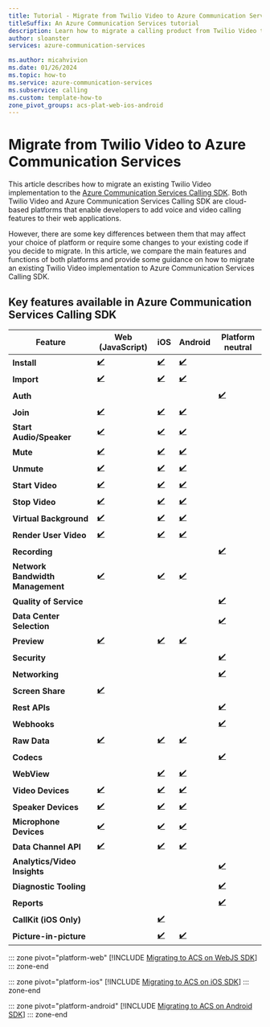 ```yaml
---
title: Tutorial - Migrate from Twilio Video to Azure Communication Services
titleSuffix: An Azure Communication Services tutorial
description: Learn how to migrate a calling product from Twilio Video to Azure Communication Services.
author: sloanster
services: azure-communication-services

ms.author: micahvivion
ms.date: 01/26/2024
ms.topic: how-to
ms.service: azure-communication-services
ms.subservice: calling
ms.custom: template-how-to
zone_pivot_groups: acs-plat-web-ios-android
---
```


# Migrate from Twilio Video to Azure Communication Services

This article describes how to migrate an existing Twilio Video implementation to the [Azure Communication Services Calling SDK](../concepts/voice-video-calling/calling-sdk-features.md). Both Twilio Video and Azure Communication Services Calling SDK are cloud-based platforms that enable developers to add voice and video calling features to their web applications.

However, there are some key differences between them that may affect your choice of platform or require some changes to your existing code if you decide to migrate. In this article, we compare the main features and functions of both platforms and provide some guidance on how to migrate an existing Twilio Video implementation to Azure Communication Services Calling SDK.

## Key features available in Azure Communication Services Calling SDK




| **Feature**                      | **Web (JavaScript)**                                                                                                                                                              | **iOS**                                                                                                                                                                                                            | **Android**                                                                                                                                                                            | **Platform neutral**                                                                                                                                 |
|----------------------------------|-----------------------------------------------------------------------------------------------------------------------------------------------------------------------------------|--------------------------------------------------------------------------------------------------------------------------------------------------------------------------------------------------------------------|----------------------------------------------------------------------------------------------------------------------------------------------------------------------------------------|----------------------------------------------------------------------------------------------------------------------------------------------|
| **Install**                      | [✔️](../quickstarts/voice-video-calling/getting-started-with-calling.md?tabs=uwp&pivots=platform-web#install-the-package) | [✔️](../quickstarts/voice-video-calling/getting-started-with-calling.md?tabs=uwp&pivots=platform-ios#install-the-package-and-dependencies-with-cocoapods)  | [✔️](../quickstarts/voice-video-calling/getting-started-with-calling.md?tabs=uwp&pivots=platform-android#install-the-package)  |                                                                                                                                              |
| **Import**                       | [✔️](../quickstarts/voice-video-calling/getting-started-with-calling.md?tabs=uwp&pivots=platform-web#install-the-package) | [✔️](../quickstarts/voice-video-calling/getting-started-with-calling.md?tabs=uwp&pivots=platform-ios#install-the-package-and-dependencies-with-cocoapods)  | [✔️](../quickstarts/voice-video-calling/getting-started-with-calling.md?tabs=uwp&pivots=platform-android#install-the-package)  |                                                                                                                                              |
| **Auth**                         |                                                                                                                                                                                   |                                                                                                                                                                                                                    |                                                                                                                                                                                        | [✔️](../quickstarts/identity/access-tokens.md?tabs=windows&pivots=platform-azportal) |
| **Join**                         | [✔️](../how-tos/calling-sdk/manage-calls.md?pivots=platform-web#join-a-room-call)                                         | [✔️](../how-tos/calling-sdk/manage-calls.md?pivots=platform-ios#join-a-room-call)                                                                          | [✔️](../how-tos/calling-sdk/manage-calls.md?pivots=platform-android#join-a-room-call)                                          |                                                                                                                                              |
| **Start Audio/Speaker**          | [✔️](../how-tos/calling-sdk/manage-video.md?pivots=platform-web#device-management)                                        | [✔️](../how-tos/calling-sdk/manage-video.md?pivots=platform-ios#manage-devices)                                                                            | [✔️](../how-tos/calling-sdk/manage-video.md?pivots=platform-android#device-management)                                         |                                                                                                                                              |
| **Mute**                         | [✔️](../how-tos/calling-sdk/manage-calls.md?pivots=platform-web#mute-and-unmute)                                          | [✔️](../how-tos/calling-sdk/manage-calls.md?pivots=platform-ios#mute-and-unmute)                                                                           | [✔️](../how-tos/calling-sdk/manage-calls.md?pivots=platform-android#mute-and-unmute)                                           |                                                                                                                                              |
| **Unmute**                       | [✔️](../how-tos/calling-sdk/manage-calls.md?pivots=platform-web#mute-and-unmute)                                          | [✔️](../how-tos/calling-sdk/manage-calls.md?pivots=platform-ios#mute-and-unmute)                                                                           | [✔️](../how-tos/calling-sdk/manage-calls.md?pivots=platform-android#mute-and-unmute)                                           |                                                                                                                                              |
| **Start Video**                  | [✔️](../how-tos/calling-sdk/manage-video.md?pivots=platform-web#start-and-stop-sending-local-video-while-on-a-call)       | [✔️](../how-tos/calling-sdk/manage-video.md?pivots=platform-ios#get-a-local-camera-preview)                                                                | [✔️](../how-tos/calling-sdk/manage-video.md?pivots=platform-android#start-and-stop-sending-local-video)                        |                                                                                                                                              |
| **Stop Video**                   | [✔️](../how-tos/calling-sdk/manage-video.md?pivots=platform-web#start-and-stop-sending-local-video-while-on-a-call)       | [✔️](../how-tos/calling-sdk/manage-video.md?pivots=platform-ios#get-a-local-camera-preview)                                                                | [✔️](../how-tos/calling-sdk/manage-video.md?pivots=platform-android#start-and-stop-sending-local-video)                        |                                                                                                                                              |
| **Virtual Background**           | [✔️](../quickstarts/voice-video-calling/get-started-video-effects.md?pivots=platform-web)                                 | [✔️](../quickstarts/voice-video-calling/get-started-video-effects.md?pivots=platform-ios)                                                                  | [✔️](../quickstarts/voice-video-calling/get-started-video-effects.md?pivots=platform-android)                                  |                                                                                                                                              |
| **Render User Video**            | [✔️](../how-tos/calling-sdk/manage-video.md?pivots=platform-web#render-remote-participant-videoscreensharing-streams)     | [✔️](../how-tos/calling-sdk/manage-video.md?pivots=platform-ios#render-remote-participant-video-streams)                                                   | [✔️](../how-tos/calling-sdk/manage-video.md?pivots=platform-android#render-remote-participant-video-streams)                   |                                                                                                                                              |
| **Recording**                    |                                                                                                                                                                                   |                                                                                                                                                                                                                    |                                                                                                                                                                                        | [✔️](../concepts/voice-video-calling/call-recording.md)                              |
| **Network Bandwidth Management** | [✔️](../quickstarts/voice-video-calling/get-started-video-constraints.md?pivots=platform-web)                             | [✔️](../quickstarts/voice-video-calling/get-started-video-constraints.md?pivots=platform-ios)                                                              | [✔️](../quickstarts/voice-video-calling/get-started-video-constraints.md?pivots=platform-android)                              |                                                                                                                                              |
| **Quality of Service**           |                                                                                                                                                                                   |                                                                                                                                                                                                                    |                                                                                                                                                                                        | [✔️](../concepts/voice-video-calling/manage-call-quality.md)                         |
| **Data Center Selection**        |                                                                                                                                                                                   |                                                                                                                                                                                                                    |                                                                                                                                                                                        | [✔️](../concepts/detailed-call-flows.md#call-flow-principles)                        |
| **Preview**                      | [✔️](../how-tos/calling-sdk/manage-video.md?pivots=platform-web.md#local-camera-preview)                                     | [✔️](../how-tos/calling-sdk/manage-video.md?pivots=platform-ios#get-a-local-camera-preview)                                                                | [✔️](../how-tos/calling-sdk/manage-video.md?pivots=platform-android#start-and-stop-sending-local-video)                        |                                                                                                                                              |
| **Security**                     |                                                                                                                                                                                   |                                                                                                                                                                                                                    |                                                                                                                                                                                        | [✔️](../concepts/detailed-call-flows.md#media-encryption)                            |
| **Networking**                   |                                                                                                                                                                                   |                                                                                                                                                                                                                    |                                                                                                                                                                                        | [✔️](../concepts/voice-video-calling/network-requirements.md)                        |
| **Screen Share**                 | [✔️](../how-tos/calling-sdk/manage-video.md?pivots=platform-web#start-and-stop-screen-sharing-while-on-a-call)            |                                                                                                                                                                                                                    |                                                                                                                                                                                        |                                                                                                                                              |
| **Rest APIs**                    |                                                                                                                                                                                   |                                                                                                                                                                                                                    |                                                                                                                                                                                        | [✔️](/rest/api/communication/)                                                                               |
| **Webhooks**                     |                                                                                                                                                                                   |                                                                                                                                                                                                                    |                                                                                                                                                                                        | [✔️](/azure/event-grid/communication-services-voice-video-events)                                            |
| **Raw Data**                     | [✔️](../quickstarts/voice-video-calling/get-started-raw-media-access.md?pivots=platform-web)                              | [✔️](../quickstarts/voice-video-calling/get-started-raw-media-access.md?pivots=platform-ios)                                                               | [✔️](../quickstarts/voice-video-calling/get-started-raw-media-access.md?pivots=platform-android)                               |                                                                                                                                              |
| **Codecs**                       |                                                                                                                                                                                   |                                                                                                                                                                                                                    |                                                                                                                                                                                        | [✔️](../concepts/voice-video-calling/about-call-types.md#supported-video-standards)  |
| **WebView**                      |                                                                                                                                                                                   | [✔️](../quickstarts/voice-video-calling/get-started-webview.md?pivots=platform-ios)                                                                        | [✔️](../quickstarts/voice-video-calling/get-started-webview.md?pivots=platform-android)                                        |                                                                                                                                              |
| **Video Devices**                | [✔️](../how-tos/calling-sdk/manage-video.md?pivots=platform-web#device-management)                                        | [✔️](../how-tos/calling-sdk/manage-video.md?pivots=platform-ios#manage-devices)                                                                            | [✔️](../how-tos/calling-sdk/manage-video.md?pivots=platform-android#device-management)                                         |                                                                                                                                              |
| **Speaker Devices**              | [✔️](../how-tos/calling-sdk/manage-video.md?pivots=platform-web#set-the-default-microphone-and-speaker)                   | [✔️](../how-tos/calling-sdk/manage-video.md?pivots=platform-ios#manage-devices)                                                                            | [✔️](../how-tos/calling-sdk/manage-video.md?pivots=platform-android#device-management)                                         |                                                                                                                                              |
| **Microphone Devices**           | [✔️](../how-tos/calling-sdk/manage-video.md?pivots=platform-web#set-the-default-microphone-and-speaker)                   | [✔️](../how-tos/calling-sdk/manage-video.md?pivots=platform-ios#manage-devices)                                                                            | [✔️](../how-tos/calling-sdk/manage-video.md?pivots=platform-android#device-management)                                         |                                                                                                                                              |
| **Data Channel API**             | [✔️](../quickstarts/voice-video-calling/get-started-data-channel.md?pivots=platform-web)                                  | [✔️](../quickstarts/voice-video-calling/get-started-data-channel.md?pivots=platform-ios)                                                                   | [✔️](../quickstarts/voice-video-calling/get-started-data-channel.md?pivots=platform-android)                                   |                                                                                                                                              |
| **Analytics/Video Insights**     |                                                                                                                                                                                   |                                                                                                                                                                                                                    |                                                                                                                                                                                        | [✔️](../concepts/analytics/insights/voice-and-video-insights.md)                     |
| **Diagnostic Tooling**           |                                                                                                                                                                                   |                                                                                                                                                                                                                    |                                                                                                                                                                                        | [✔️](../concepts/voice-video-calling/call-diagnostics.md)                            |
| **Reports**                      |                                                                                                                                                                                   |                                                                                                                                                                                                                    |                                                                                                                                                                                        | [✔️](../concepts/analytics/enable-logging.md)                                        |
| **CallKit (iOS Only)**           |                                                                                                                                                                                   | [✔️](../how-tos/calling-sdk/callkit-integration.md)                                                                                                        |                                                                                                                                                                                        |                                                                                                                                              |
| **Picture-in-picture**           |                                                                                                                                                                                   | [✔️](../how-tos/ui-library-sdk/picture-in-picture.md?tabs=kotlin&pivots=platform-ios)                                                                      | [✔️](../how-tos/ui-library-sdk/picture-in-picture.md?tabs=kotlin&pivots=platform-android)                                      |                                                                                                                                              |




::: zone pivot="platform-web"
[!INCLUDE [Migrating to ACS on WebJS SDK](./includes/twilio-to-acs-video-webjs-tutorial.md)]
::: zone-end

::: zone pivot="platform-ios"
[!INCLUDE [Migrating to ACS on iOS SDK](./includes/twilio-to-acs-video-ios-tutorial.md)]
::: zone-end

::: zone pivot="platform-android"
[!INCLUDE [Migrating to ACS on Android SDK](./includes/twilio-to-acs-video-android-tutorial.md)]
::: zone-end
